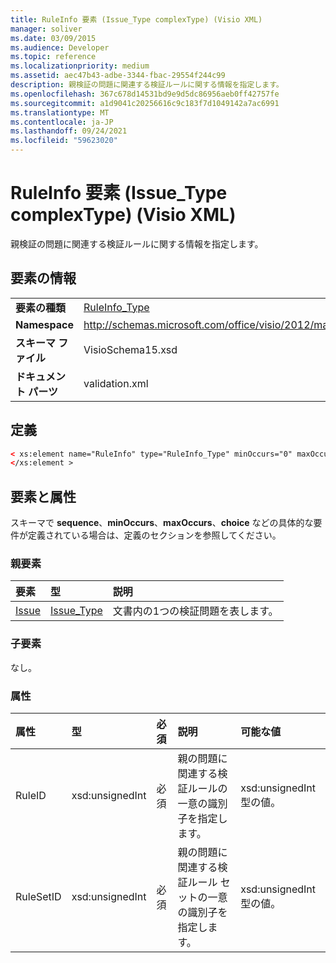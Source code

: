 ```yaml
---
title: RuleInfo 要素 (Issue_Type complexType) (Visio XML)
manager: soliver
ms.date: 03/09/2015
ms.audience: Developer
ms.topic: reference
ms.localizationpriority: medium
ms.assetid: aec47b43-adbe-3344-fbac-29554f244c99
description: 親検証の問題に関連する検証ルールに関する情報を指定します。
ms.openlocfilehash: 367c678d14531bd9e9d5dc86956aeb0ff42757fe
ms.sourcegitcommit: a1d9041c20256616c9c183f7d1049142a7ac6991
ms.translationtype: MT
ms.contentlocale: ja-JP
ms.lasthandoff: 09/24/2021
ms.locfileid: "59623020"
---
```

# <a name="ruleinfo-element-issue_type-complextype-visio-xml"></a>RuleInfo 要素 (Issue_Type complexType) (Visio XML)

親検証の問題に関連する検証ルールに関する情報を指定します。
  
## <a name="element-information"></a>要素の情報

|||
|:-----|:-----|
|**要素の種類** <br/> |[RuleInfo_Type](ruleinfo_type-complextypevisio-xml.md) <br/> |
|**Namespace** <br/> |http://schemas.microsoft.com/office/visio/2012/main  <br/> |
|**スキーマ ファイル** <br/> |VisioSchema15.xsd  <br/> |
|**ドキュメント パーツ** <br/> |validation.xml  <br/> |
   
## <a name="definition"></a>定義

```XML
< xs:element name="RuleInfo" type="RuleInfo_Type" minOccurs="0" maxOccurs="1" >
</xs:element >
```

## <a name="elements-and-attributes"></a>要素と属性

スキーマで **sequence**、**minOccurs**、**maxOccurs**、**choice** などの具体的な要件が定義されている場合は、定義のセクションを参照してください。 
  
### <a name="parent-elements"></a>親要素

|**要素**|**型**|**説明**|
|:-----|:-----|:-----|
|[Issue](issue-element-issues_type-complextypevisio-xml.md) <br/> |[Issue_Type](issue_type-complextypevisio-xml.md) <br/> |文書内の1つの検証問題を表します。  <br/> |
   
### <a name="child-elements"></a>子要素

なし。
  
### <a name="attributes"></a>属性

|**属性**|**型**|**必須**|**説明**|**可能な値**|
|:-----|:-----|:-----|:-----|:-----|
|RuleID  <br/> |xsd:unsignedInt  <br/> |必須  <br/> |親の問題に関連する検証ルールの一意の識別子を指定します。  <br/> |xsd:unsignedInt 型の値。  <br/> |
|RuleSetID  <br/> |xsd:unsignedInt  <br/> |必須  <br/> |親の問題に関連する検証ルール セットの一意の識別子を指定します。  <br/> |xsd:unsignedInt 型の値。  <br/> |
   


